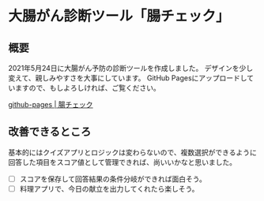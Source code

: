 # 大腸がん診断ツール「腸チェック」

## 概要
2021年5月24日に大腸がん予防の診断ツールを作成しました。
デザインを少し変えて、親しみやすさを大事にしています。
GitHub Pagesにアップロードしていますので、もしよろしければ、ご覧ください。


[github-pages | 腸チェック](https://street-m3.github.io/medical-check-app/)
## 改善できるところ
基本的にはクイズアプリとロジックは変わらないので、複数選択ができるように回答した項目をスコア値として管理できれば、尚いいかなと思いました。

- [ ] スコアを保存して回答結果の条件分岐ができれば面白そう。
- [ ] 料理アプリで、今日の献立を出力してくれたら楽しそう。